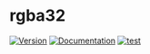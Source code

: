 # rgba32

[![Version](https://img.shields.io/crates/v/rgba32.svg)](https://crates.io/crates/rgba32)
[![Documentation](https://docs.rs/rgba32/badge.svg)](https://docs.rs/rgba32)
[![test](https://github.com/stevebob/rgba32/actions/workflows/test.yml/badge.svg)](https://github.com/stevebob/rgba32/actions/workflows/test.yml)
